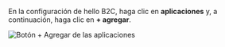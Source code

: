 En la configuración de hello B2C, haga clic en **aplicaciones** y, a continuación, haga clic en **+ agregar**.

![Botón + Agregar de las aplicaciones](./media/active-directory-b2c-portal-add-application/b2c-applications-add.png)